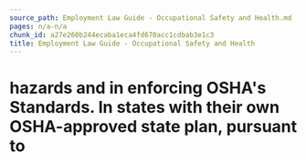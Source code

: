 ```yaml
---
source_path: Employment Law Guide - Occupational Safety and Health.md
pages: n/a-n/a
chunk_id: a27e260b244ecaba1eca4fd670acc1cdbab3e1c3
title: Employment Law Guide - Occupational Safety and Health
---
```

# hazards and in enforcing OSHA's Standards. In states with their own OSHA-approved state plan, pursuant to
